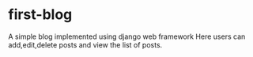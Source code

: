 # first-blog
A simple blog implemented using django web framework 
Here users can add,edit,delete posts and view the list of posts.
